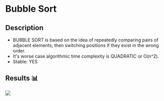 Bubble Sort
=======================

## Description

- BUBBLE SORT is based on the idea of repeatedly comparing pairs of adjacent elements, then switching positions if they exist in the wrong order.
- It's worse case algorithmic time complexity is QUADRATIC or O(n^2).
- Stable: YES

## Results 📊

<img src="https://github.com/Vlajkovic01/Data-Structures-and-Algorithms-in-Java/blob/main/others/BubbleSort.gif" align=center>
